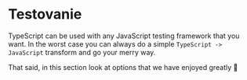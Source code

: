 # Testovanie

TypeScript can be used with any JavaScript testing framework that you want. In the worst case you can always do a simple `TypeScript -> JavaScript` transform and go your merry way.

That said, in this section look at options that we have enjoyed greatly 🌹

